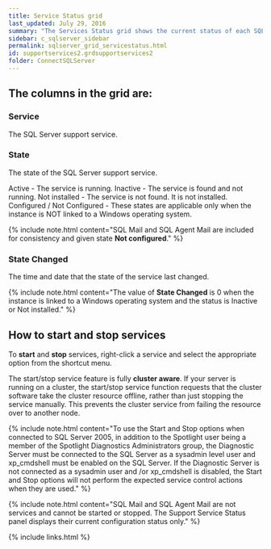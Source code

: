 ```yaml
---
title: Service Status grid
last_updated: July 29, 2016
summary: "The Services Status grid shows the current status of each SQL Server support service."
sidebar: c_sqlserver_sidebar
permalink: sqlserver_grid_servicestatus.html
id: supportservices2.grdsupportservices2
folder: ConnectSQLServer
---
```



## The columns in the grid are:

### Service

The SQL Server support service.

### State

The state of the SQL Server support service.

Active - The service is running.
Inactive - The service is found and not running.
Not installed - The service is not found. It is not installed.
Configured / Not Configured - These states are applicable only when the instance is NOT linked to a Windows operating system.

{% include note.html content="SQL Mail and SQL Agent Mail are included for consistency and given state **Not configured**." %}

### State Changed

The time and date that the state of the service last changed.

{% include note.html content="The value of **State Changed** is 0 when the instance is linked to a Windows operating system and the status is Inactive or Not installed." %}

## How to start and stop services

To **start** and **stop** services, right-click a service and select the appropriate option from the shortcut menu.

The start/stop service feature is fully **cluster aware**. If your server is running on a cluster, the start/stop service function requests that the cluster software take the cluster resource offline, rather than just stopping the service manually. This prevents the cluster service from failing the resource over to another node.

{% include note.html content="To use the Start and Stop options when connected to SQL Server 2005, in addition to the Spotlight user being a member of the Spotlight Diagnostics Administrators group, the Diagnostic Server must be connected to the SQL Server as a sysadmin level user and xp_cmdshell must be enabled on the SQL Server. If the Diagnostic Server is not connected as a sysadmin user and /or xp_cmdshell is disabled, the Start and Stop options will not perform the expected service control actions when they are used." %}

{% include note.html content="SQL Mail and SQL Agent Mail are not services and cannot be started or stopped. The Support Service Status panel displays their current configuration status only." %}

{% include links.html %}
